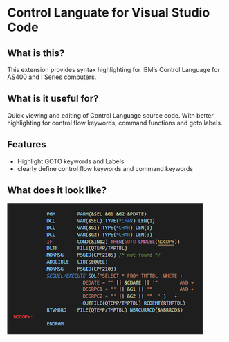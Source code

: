 # Control Languate for Visual Studio Code

## What is this?
This extension provides syntax highlighting for IBM’s Control Language for AS400 and I Series computers.

## What is it useful for?
Quick viewing and editing of Control Language source code. With better highlighting for control flow keywords, command functions and goto labels.

## Features 
* Highlight GOTO keywords and Labels
* clearly define control flow keywords and command keywords

## What does it look like?
 ![pi.cbl](https://raw.githubusercontent.com/RoySpino/RB_SNS_VSCodeExtentions/main/SpineNetSystems.cl/Images/CL_Sample_001.png)

 
